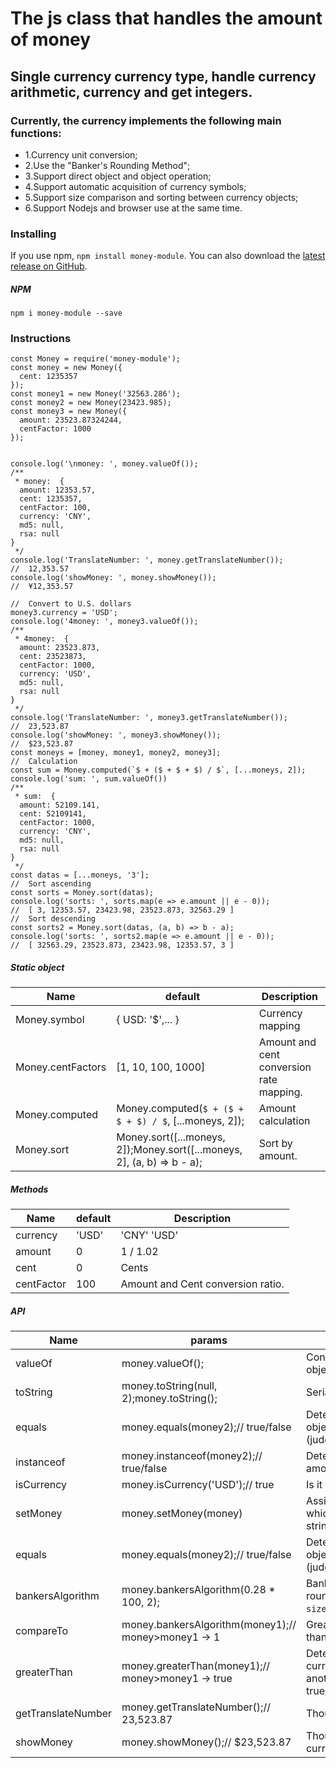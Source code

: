 # The js class that handles the amount of money

## Single currency currency type, handle currency arithmetic, currency and get integers.

### Currently, the currency implements the following main functions:
 * 1.Currency unit conversion;
 * 2.Use the "Banker's Rounding Method";
 * 3.Support direct object and object operation;
 * 4.Support automatic acquisition of currency symbols;
 * 5.Support size comparison and sorting between currency objects;
 * 6.Support Nodejs and browser use at the same time.

### Installing

If you use npm, `npm install money-module`. You can also download the [latest release on GitHub](https://github.com/TaimuJietai/money-module/releases/tag/1.0.1).

##### NPM
```
npm i money-module --save
```

### Instructions
```
const Money = require('money-module');
const money = new Money({
  cent: 1235357
});
const money1 = new Money('32563.286');
const money2 = new Money(23423.985);
const money3 = new Money({
  amount: 23523.87324244,
  centFactor: 1000
});


console.log('\nmoney: ', money.valueOf());
/**
 * money:  {
  amount: 12353.57,
  cent: 1235357,
  centFactor: 100,
  currency: 'CNY',
  md5: null,
  rsa: null
}
 */
console.log('TranslateNumber: ', money.getTranslateNumber());
//  12,353.57
console.log('showMoney: ', money.showMoney());
//  ¥12,353.57

//  Convert to U.S. dollars
money3.currency = 'USD';
console.log('4money: ', money3.valueOf());
/**
 * 4money:  {
  amount: 23523.873,
  cent: 23523873,
  centFactor: 1000,
  currency: 'USD',
  md5: null,
  rsa: null
}
 */
console.log('TranslateNumber: ', money3.getTranslateNumber());
//  23,523.87
console.log('showMoney: ', money3.showMoney());
//  $23,523.87
const moneys = [money, money1, money2, money3];
//  Calculation
const sum = Money.computed(`$ + ($ + $ + $) / $`, [...moneys, 2]);
console.log('sum: ', sum.valueOf())
/**
 * sum:  {
  amount: 52109.141,
  cent: 52109141,
  centFactor: 1000,
  currency: 'CNY',
  md5: null,
  rsa: null
}
 */
const datas = [...moneys, '3'];
//  Sort ascending
const sorts = Money.sort(datas);
console.log('sorts: ', sorts.map(e => e.amount || e - 0));
//  [ 3, 12353.57, 23423.98, 23523.873, 32563.29 ]
//  Sort descending
const sorts2 = Money.sort(datas, (a, b) => b - a);
console.log('sorts: ', sorts2.map(e => e.amount || e - 0));
//  [ 32563.29, 23523.873, 23423.98, 12353.57, 3 ]
```

##### Static object

| Name                  | default                                                                | Description                                             |
| --------------------- | ---------------------------------------------------------------------- | ------------------------------------------------------  |
| Money.symbol          | { USD: '$',... }                                                       | Currency mapping                                        |
| Money.centFactors     | [1, 10, 100, 1000]                                                     | Amount and cent conversion rate mapping.                |
| Money.computed        | Money.computed(`$ + ($ + $ + $) / $`, [...moneys, 2]);                 | Amount calculation                                      |
| Money.sort            | Money.sort([...moneys, 2]);Money.sort([...moneys, 2], (a, b) => b - a);| Sort by amount.                                         |

##### Methods

| Name                  | default                                                      | Description                                             |
| --------------------- | ------------------------------------------------------------ | ------------------------------------------------------- |
| currency              | 'USD'                                                        | 'CNY'   'USD'                                           |
| amount                | 0                                                            | 1 / 1.02                                                |
| cent                  | 0                                                            | Cents                                                   |
| centFactor            | 100                                                          | Amount and Cent conversion ratio.                       |

##### API

| Name                  | params                                                       | Description                                             |
| --------------------- | ------------------------------------------------------------ | ------------------------------------------------------- |
| valueOf               | money.valueOf();                                             | Convert to ordinary `Object` object.                    |
| toString              | money.toString(null, 2);money.toString();                    | Serialization -> JSON.stringify()                       |
| equals                | money.equals(money2);// true/false                           | Determine whether two `money` objects are completely equal (judging by serialization)|
| instanceof            | money.instanceof(money2);// true/false                       | Determine whether the same amount type.                 |
| isCurrency            | money.isCurrency('USD');// true                              | Is it a valid currency type                             |
| setMoney              | money.setMoney(money)                                        | Assign a value to a `money` object, which can be a number, a string, or a `money` object|
| equals                | money.equals(money2);// true/false                           | Determine whether two `money` objects are completely equal (judging by serialization)|
| bankersAlgorithm      | money.bankersAlgorithm(0.28 * 100, 2);                       | Banker's round,`bankersAlgorithm(number, size)`.        |
| compareTo             | money.bankersAlgorithm(money1);// money>money1 -> 1          | Greater than: 1, equal to: 0, less than: -1.            |
| greaterThan           | money.greaterThan(money1);// money>money1 -> true            | Determine whether this currency object is larger than another currency object. true/false |
| getTranslateNumber    | money.getTranslateNumber();// 23,523.87                      | Thousand sign handling                                  |
| showMoney             | money.showMoney();// $23,523.87                              | Thousand character string with currency symbol   .      |